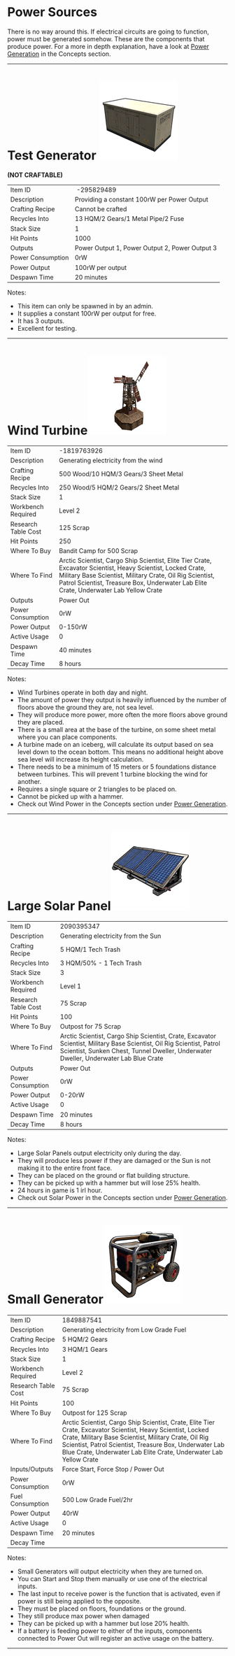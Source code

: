 
# Power Sources

There is no way around this. If electrical circuits are going to function, power must be generated somehow. These are the components that produce power. For a more in depth explanation, have a look at [Power Generation]( powergeneration.html ) in the Concepts section.

---

# Test Generator ![](images/image34.png)

**(NOT CRAFTABLE)**

| | |
|-|--|
Item ID           |  -295829489
Description       | Providing a constant 100rW per Power Output
Crafting Recipe   | Cannot be crafted
Recycles Into     | 13 HQM/2 Gears/1 Metal Pipe/2 Fuse
Stack Size        | 1
Hit Points        | 1000
Outputs           | Power Output 1, Power Output 2, Power Output 3
Power Consumption | 0rW
Power Output      | 100rW per output
Despawn Time      | 20 minutes

Notes:

- This item can only be spawned in by an admin.
- It supplies a constant 100rW per output for free.
- It has 3 outputs.
- Excellent for testing.

---

# Wind Turbine![](images/image89.png)

| | |
|-|--|
Item ID             | -1819763926
Description         | Generating electricity from the wind
Crafting Recipe     | 500 Wood/10 HQM/3 Gears/3 Sheet Metal
Recycles Into       | 250 Wood/5 HQM/2 Gears/2 Sheet Metal
Stack Size          | 1
Workbench Required  | Level 2
Research Table Cost | 125 Scrap
Hit Points          | 250
Where To Buy        | Bandit Camp for 500 Scrap
Where To Find       | Arctic Scientist, Cargo Ship Scientist, Elite Tier Crate, Excavator Scientist, Heavy Scientist, Locked Crate, Military Base Scientist, Military Crate, Oil Rig Scientist, Patrol Scientist, Treasure Box, Underwater Lab Elite Crate, Underwater Lab Yellow Crate
Outputs             | Power Out
Power Consumption   | 0rW
Power Output        | 0-150rW
Active Usage        | 0
Despawn Time        | 40 minutes
Decay Time          | 8 hours

Notes:

- Wind Turbines operate in both day and night.
- The amount of power they output is heavily influenced by the number of
  floors above the ground they are, not sea level.
- They will produce more power, more often the more floors above ground they are placed.
- There is a small area at the base of the turbine, on some sheet metal where you can place components.
- A turbine made on an iceberg, will calculate its output based on sea level down to the ocean bottom. This means no additional height above sea level will increase its height calculation.
- There needs to be a minimum of 15 meters or 5 foundations distance between turbines. This will prevent 1 turbine blocking the wind for another.
- Requires a single square or 2 triangles to be placed on. 
- Cannot be picked up with a hammer.
- Check out Wind Power in the Concepts section under [Power Generation]( powergeneration.html ).


---

# Large Solar Panel![](images/image22.png)

| | |  
|-|---|  
Item ID             | 2090395347
Description         | Generating electricity from the Sun
Crafting Recipe     | 5 HQM/1 Tech Trash
Recycles Into       | 3 HQM/50% - 1 Tech Trash
Stack Size          | 3
Workbench Required  | Level 1
Research Table Cost | 75 Scrap
Hit Points          | 100
Where To Buy        | Outpost for 75 Scrap
Where To Find       | Arctic Scientist, Cargo Ship Scientist, Crate, Excavator Scientist, Military Base Scientist, Oil Rig Scientist, Patrol Scientist, Sunken Chest, Tunnel Dweller, Underwater Dweller, Underwater Lab Blue Crate
Outputs             | Power Out
Power Consumption   | 0rW
Power Output        | 0-20rW
Active Usage        | 0
Despawn Time        | 20 minutes
Decay Time          | 8 hours

Notes:

- Large Solar Panels output electricity only during the day.
- They will produce less power if they are damaged or the Sun is not
  making it to the entire front face.
- They can be placed on the ground or flat building structure.
- They can be picked up with a hammer but will lose 25% health.
- 24 hours in game is 1 irl hour.
- Check out Solar Power in the Concepts section under [Power Generation]( powergeneration.html ).





---

# Small Generator![](images/image76.png)

| | |  
|-|---|  
Item ID             | 1849887541
Description         | Generating electricity from Low Grade Fuel
Crafting Recipe     | 5 HQM/2 Gears
Recycles Into       | 3 HQM/1 Gears
Stack Size          | 1
Workbench Required  | Level 2
Research Table Cost | 75 Scrap
Hit Points          | 100
Where To Buy        | Outpost for 125 Scrap
Where To Find       | Arctic Scientist, Cargo Ship Scientist, Crate, Elite Tier Crate, Excavator Scientist, Heavy Scientist, Locked Crate, Military Base Scientist, Military Crate, Oil Rig Scientist, Patrol Scientist, Treasure Box, Underwater Lab Blue Crate, Underwater Lab Elite Crate, Underwater Lab Yellow Crate
Inputs/Outputs      | Force Start, Force Stop / Power Out
Power Consumption   | 0rW
Fuel Consumption    | 500 Low Grade Fuel/2hr
Power Output        | 40rW
Active Usage        | 0
Despawn Time        | 20 minutes
Decay Time          |

Notes:

- Small Generators will output electricity when they are turned on.
- You can Start and Stop them manually or use one of the electrical
  inputs.
- The last input to receive power is the function that is activated,
  even if power is still being applied to the opposite.
- They must be placed on floors, foundations or the ground.
- They still produce max power when damaged
- They can be picked up with a hammer but lose 20% health.
- If a battery is feeding power to either of the inputs, components
  connected to Power Out will register an active usage on the battery.

---
